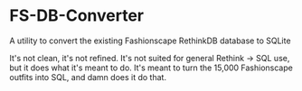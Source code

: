 # FS-DB-Converter
A utility to convert the existing Fashionscape RethinkDB database to SQLite

It's not clean, it's not refined. It's not suited for general Rethink -> SQL
use, but it does what it's meant to do. It's meant to turn the 15,000 
Fashionscape outfits into SQL, and damn does it do that.
